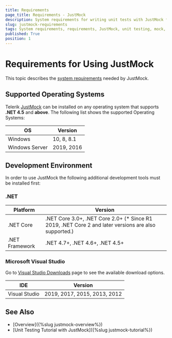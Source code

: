 ```yaml
---
title: Requirements
page_title: Requirements - JustMock
description: System requirements for writing unit tests with JustMock for your WPF application. 
slug: justmock-requirements
tags: System requirements, requirements, JustMock, unit testing, mock, mocking, mocking tool, mocking software, mocking solution, mocking framework, wpf, desktop, windows, presentation, foundation
published: True
position: 1 
---
```


# Requirements for Using JustMock 

This topic describes the [system requirements](https://docs.telerik.com/devtools/justmock/getting-started/system-requirements.html) needed by JustMock.

## Supported Operating Systems

Telerik [JustMock](https://www.telerik.com/products/mocking.aspx) can be installed on any operating system that supports **.NET 4.5** and **above**. The following list shows the supported Operating Systems:

|OS|Version|
|----|----|
|Windows|10, 8, 8.1|
|Windows Server|2019, 2016|

## Development Environment

In order to use JustMock the following additional development tools must be installed first:

### .NET

|Platform|Version|
|----|----|
|.NET Core|.NET Core 3.0+, .NET Core 2.0+ (* Since R1 2019, .NET Core 2 and later versions are also supported.)|
|.NET Framework|.NET 4.7+, .NET 4.6+, .NET 4.5+|

### Microsoft Visual Studio 

Go to [Visual Studio Downloads](https://visualstudio.microsoft.com/downloads/) page to see the available download options.

|IDE|Version|
|----|----|
|Visual Studio|2019, 2017, 2015, 2013, 2012|

## See Also  
* [Overview]({%slug justmock-overview%})
* [Unit Testing Tutorial with JustMock]({%slug justmock-tutorial%})



 
